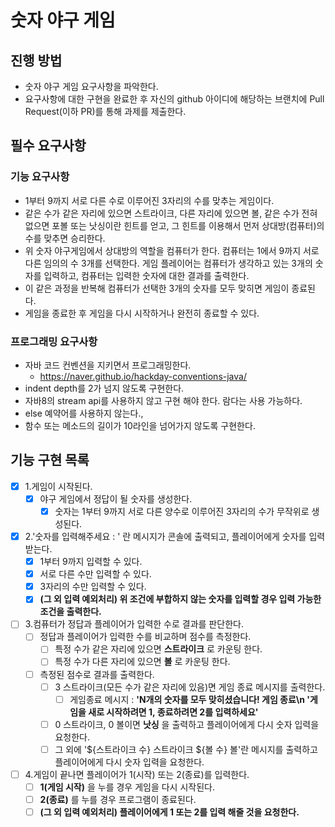 # 숫자 야구 게임
## 진행 방법
* 숫자 야구 게임 요구사항을 파악한다.
* 요구사항에 대한 구현을 완료한 후 자신의 github 아이디에 해당하는 브랜치에 Pull Request(이하 PR)를 통해 과제를 제출한다.

## 필수 요구사항
### 기능 요구사항
* 1부터 9까지 서로 다른 수로 이루어진 3자리의 수를 맞추는 게임이다.
* 같은 수가 같은 자리에 있으면 스트라이크, 다른 자리에 있으면 볼, 같은 수가 전혀 없으면 포볼 또는 낫싱이란 힌트를 얻고, 그 힌트를 이용해서 먼저 상대방(컴퓨터)의 수를 맞추면 승리한다.
* 위 숫자 야구게임에서 상대방의 역할을 컴퓨터가 한다. 컴퓨터는 1에서 9까지 서로 다른 임의의 수 3개를 선택한다. 게임 플레이어는 컴퓨터가 생각하고 있는 3개의 숫자를 입력하고, 컴퓨터는 입력한 숫자에 대한 결과를 출력한다.
* 이 같은 과정을 반복해 컴퓨터가 선택한 3개의 숫자를 모두 맞히면 게임이 종료된다.
* 게임을 종료한 후 게임을 다시 시작하거나 완전히 종료할 수 있다.

### 프로그래밍 요구사항
* 자바 코드 컨벤션을 지키면서 프로그래밍한다.
    * https://naver.github.io/hackday-conventions-java/
* indent depth를 2가 넘지 않도록 구현한다.
* 자바8의 stream api를 사용하지 않고 구현 해야 한다. 람다는 사용 가능하다.
* else 예약어를 사용하지 않는다.,
* 함수 또는 메소드의 길이가 10라인을 넘어가지 않도록 구현한다.

## 기능 구현 목록
- [x] 1.게임이 시작된다.
    - [x] 야구 게임에서 정답이 될 숫자를 생성한다.
        - [x] 숫자는 1부터 9까지 서로 다른 양수로 이루어진 3자리의 수가 무작위로 생성된다.

- [x] 2.'숫자를 입력해주세요 : ' 란 메시지가 콘솔에 출력되고, 플레이어에게 숫자를 입력받는다.
    - [X] 1부터 9까지 입력할 수 있다.
    - [X] 서로 다른 수만 입력할 수 있다.
    - [X] 3자리의 수만 입력할 수 있다.
    - [X] **(그 외 입력 예외처리) 위 조건에 부합하지 않는 숫자를 입력할 경우 입력 가능한 조건을 출력한다.**

- [ ] 3.컴퓨터가 정답과 플레이어가 입력한 수로 결과를 판단한다.
    - [ ] 정답과 플레이어가 입력한 수를 비교하며 점수를 측정한다.
        - [ ] 특정 수가 같은 자리에 있으면 **스트라이크** 로 카운팅 한다.
        - [ ] 특정 수가 다른 자리에 있으면 **볼** 로 카운팅 한다.
    - [ ] 측정된 점수로 결과를 출력한다.
        - [ ] 3 스트라이크(모든 수가 같은 자리에 있음)면 게임 종료 메시지를 출력한다.
            - [ ] 게임종료 메시지 : **'N개의 숫자를 모두 맞히셨습니다! 게임 종료\n '게임을 새로 시작하려면 1, 종료하려면 2를 입력하세요'**
        - [ ] 0 스트라이크, 0 볼이면 **낫싱** 을 출력하고 플레이어에게 다시 숫자 입력을 요청한다.
        - [ ] 그 외에 '${스트라이크 수} 스트라이크 ${볼 수} 볼'란 메시지를 출력하고 플레이어에게 다시 숫자 입력을 요청한다.
    
- [ ] 4.게임이 끝나면 플레이어가 1(시작) 또는 2(종료)를 입력한다.
    - [ ] **1(게임 시작)** 을 누를 경우 게임을 다시 시작된다.
    - [ ] **2(종료)** 를 누를 경우 프로그램이 종료된다.
    - [ ] **(그 외 입력 예외처리) 플레이어에게 1 또는 2를 입력 해줄 것을 요청한다.**